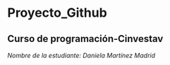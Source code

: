 # Proyecto_Github
## Curso de programación-Cinvestav
*Nombre de la estudiante: Daniela Martínez Madrid*
